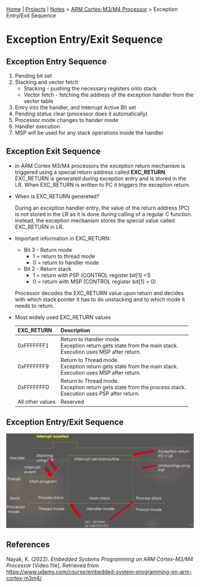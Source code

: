 [Home](../../) | [Projects](../../projects) | [Notes](../) > <a href="./">ARM Cortex-M3/M4 Processor</a> > Exception Entry/Exit Sequence

# Exception Entry/Exit Sequence



## Exception Entry Sequence

1. Pending bit set
2. Stacking and vector fetch
   - Stacking - pushing the necessary registers onto stack
   - Vector fetch - fetching the address of the exception handler from the vector table
3. Entry into the handler, and Interrupt Active Bit set
4. Pending status clear (processor does it automatically)
5. Processor mode changes to hander mode
6. Handler execution
7. MSP will be used for any stack operations inside the handler



## Exception Exit Sequence

* In ARM Cortex M3/M4 processors the exception return mechanism is triggered using a special return address called **EXC_RETURN**. EXC_RETURN is generated during exception entry and is stored in the LR. When EXC_RETURN is written to PC it triggers the exception return.

* When is EXC_RETURN genereted?

  During an exception handler entry, the value of the return address (PC) is not stored in the LR as it is done during calling of a regular C function. Instead, the exception mechanism stores the special value called EXC_RETURN in LR.

* Important information in EXC_RETURN:

  * Bit 3 - Return mode
    * 1 = return to thread mode
    * 0 = return to handler mode
  * Bit 2 - Return stack
    * 1 = return with PSP (CONTROL register bit[1] =1)
    * 0 = return with MSP (CONTROL register bit[1] = 0)

  Processor decodes the EXC_RETURN value upon return and decides with which stack pointer it has to do unstacking and to which mode it needs to return.

* Most widely used EXC_RETURN values

  | EXC_RETURN       | Description                                                  |
  | ---------------- | ------------------------------------------------------------ |
  | 0xFFFFFFF1       | Return to Handler mode.<br>Exception return gets state from the main stack.<br>Execution uses MSP after return. |
  | 0xFFFFFFF9       | Return to Thread mode.<br/>Exception return gets state from the main stack.<br/>Execution uses MSP after return. |
  | 0xFFFFFFFD       | Return to Thread mode.<br/>Exception return gets state from the process stack.<br/>Execution uses PSP after return. |
  | All other values | Reserved                                                     |



## Exception Entry/Exit Sequence



<img src="./img/exception-entry-exit-sequence.png" alt="exception-entry-exit-sequence" width="800">







## References

Nayak, K. (2022). *Embedded Systems Programming on ARM Cortex-M3/M4 Processor* [Video file]. Retrieved from  https://www.udemy.com/course/embedded-system-programming-on-arm-cortex-m3m4/
